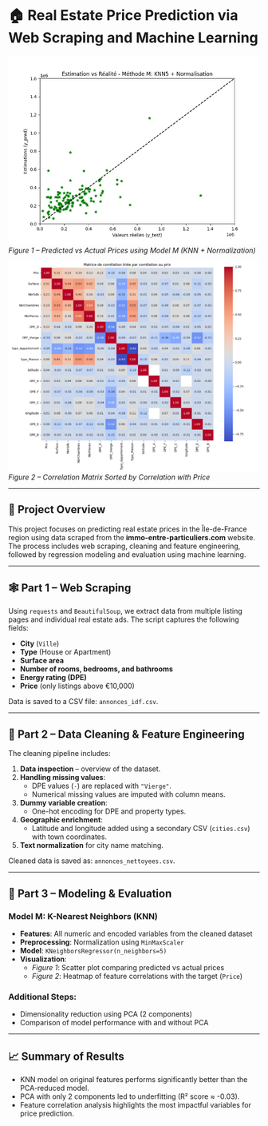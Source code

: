 # 🏠 Real Estate Price Prediction via Web Scraping and Machine Learning

![Prediction Results](images/modeleM_predict.png)
*Figure 1 – Predicted vs Actual Prices using Model M (KNN + Normalization)*

![Correlation Matrix](images/correlation_matrix_sorted.png)
*Figure 2 – Correlation Matrix Sorted by Correlation with Price*

---

## 📌 Project Overview

This project focuses on predicting real estate prices in the Île-de-France region using data scraped from the **immo-entre-particuliers.com** website. The process includes web scraping, cleaning and feature engineering, followed by regression modeling and evaluation using machine learning.

---

## 🕸️ Part 1 – Web Scraping

Using `requests` and `BeautifulSoup`, we extract data from multiple listing pages and individual real estate ads. The script captures the following fields:

- **City** (`Ville`)
- **Type** (House or Apartment)
- **Surface area**
- **Number of rooms, bedrooms, and bathrooms**
- **Energy rating (DPE)**
- **Price** (only listings above €10,000)

Data is saved to a CSV file: `annonces_idf.csv`.

---

## 🧹 Part 2 – Data Cleaning & Feature Engineering

The cleaning pipeline includes:

1. **Data inspection** – overview of the dataset.
2. **Handling missing values**:
   - DPE values (`-`) are replaced with `"Vierge"`.
   - Numerical missing values are imputed with column means.
3. **Dummy variable creation**:
   - One-hot encoding for DPE and property types.
4. **Geographic enrichment**:
   - Latitude and longitude added using a secondary CSV (`cities.csv`) with town coordinates.
5. **Text normalization** for city name matching.

Cleaned data is saved as: `annonces_nettoyees.csv`.

---

## 🤖 Part 3 – Modeling & Evaluation

### Model M: K-Nearest Neighbors (KNN)

- **Features**: All numeric and encoded variables from the cleaned dataset
- **Preprocessing**: Normalization using `MinMaxScaler`
- **Model**: `KNeighborsRegressor(n_neighbors=5)`
- **Visualization**:
  - *Figure 1*: Scatter plot comparing predicted vs actual prices
  - *Figure 2*: Heatmap of feature correlations with the target (`Price`)

### Additional Steps:
- Dimensionality reduction using PCA (2 components)
- Comparison of model performance with and without PCA

---

## 📈 Summary of Results

- KNN model on original features performs significantly better than the PCA-reduced model.
- PCA with only 2 components led to underfitting (R² score ≈ -0.03).
- Feature correlation analysis highlights the most impactful variables for price prediction.